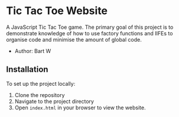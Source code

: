 # Tic Tac Toe Website

A JavaScript Tic Tac Toe game. The primary goal of this project is to demonstrate knowledge of how to use factory functions and IIFEs to organise code and minimise the amount of global code.

- Author: Bart W

## Installation

To set up the project locally:

1. Clone the repository
2. Navigate to the project directory
3. Open `index.html` in your browser to view the website.
